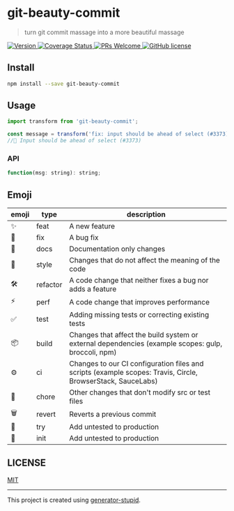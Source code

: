# git-beauty-commit

> turn git commit massage into a more beautiful massage

<p>
  <a href="https://www.npmjs.com/package/git-beauty-commit">
    <img src="https://img.shields.io/npm/v/git-beauty-commit.svg" alt="Version" />
  </a>
  <a href="https://coveralls.io/github/yyz945947732/git-beauty-commit?branch=master">
    <img
      src="https://coveralls.io/repos/github/yyz945947732/git-beauty-commit/badge.svg?branch=master"
      alt="Coverage Status"
    />
  </a>
  <a href="https://github.com/yyz945947732/git-beauty-commit/pulls">
    <img
      src="https://img.shields.io/badge/PRs-welcome-brightgreen.svg"
      alt="PRs Welcome"
    />
  </a>
  <a href="https://github.com/yyz945947732/git-beauty-commit/blob/master/LICENSE">
    <img
      src="https://img.shields.io/badge/license-MIT-blue.svg"
      alt="GitHub license"
    />
  </a>
</p>

## Install

```bash
npm install --save git-beauty-commit
```

## Usage

```js
import transform from 'git-beauty-commit';

const message = transform('fix: input should be ahead of select (#3373)');
//🐛 Input should be ahead of select (#3373)
```

### API

```js
function(msg: string): string;
```

## Emoji

| emoji | type     | description                                                                                                 |
| ----- | -------- | ----------------------------------------------------------------------------------------------------------- |
| ✨     | feat     | A new feature                                                                                               |
| 🐛     | fix      | A bug fix                                                                                                   |
| 📖     | docs     | Documentation only changes                                                                                  |
| 💄     | style    | Changes that do not affect the meaning of the code                                                          |
| 🛠     | refactor | A code change that neither fixes a bug nor adds a feature                                                   |
| ⚡️     | perf     | A code change that improves performance                                                                     |
| ✅     | test     | Adding missing tests or correcting existing tests                                                           |
| 📦     | build    | Changes that affect the build system or external dependencies (example scopes: gulp, broccoli, npm)         |
| ⚙️     | ci       | Changes to our CI configuration files and scripts (example scopes: Travis, Circle, BrowserStack, SauceLabs) |
| 🚀     | chore    | Other changes that don't modify src or test files                                                           |
| 🗑     | revert   | Reverts a previous commit                                                                                   |
| 🤞     | try      | Add untested to production                                                                                  |
| 🎉     | init      | Add untested to production                                                                                  |

## LICENSE

[MIT](https://github.com/yyz945947732/git-beauty-commit/blob/master/LICENSE)

---

This project is created using [generator-stupid](https://github.com/yyz945947732/generator-stupid).
